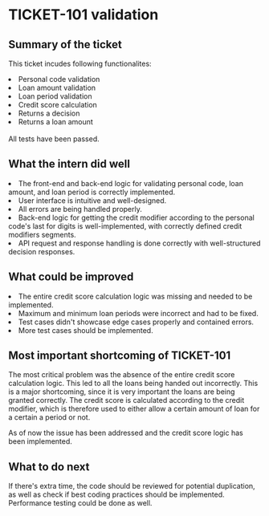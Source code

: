 # TICKET-101 validation

## Summary of the ticket

This ticket incudes following functionalites:
<li>Personal code validation</li>
<li>Loan amount validation</li>
<li>Loan period validation</li>
<li>Credit score calculation</li>
<li>Returns a decision</li>
<li>Returns a loan amount</li>
</br>
All tests have been passed.

## What the intern did well

<li>The front-end and back-end logic for validating personal code, loan amount, and loan period is correctly implemented.</li>
<li>User interface is intuitive and well-designed.</li>
<li>All errors are being handled properly.</li>
<li>Back-end logic for getting the credit modifier according to the personal code's last for digits is well-implemented, with correctly defined credit modifiers segments. </li>
<li>API request and response handling is done correctly with well-structured decision responses.</li>

## What could be improved

<li>The entire credit score calculation logic was missing and needed to be implemented.</li>
<li>Maximum and minimum loan periods were incorrect and had to be fixed.</li>
<li>Test cases didn't showcase edge cases properly and contained errors.</li>
<li>More test cases should be implemented.</li>

## Most important shortcoming of TICKET-101

The most critical problem was the absence of the entire credit score calculation logic. This led to all the loans being handed out incorrectly. This is a major shortcoming, since it is very important the loans are being granted correctly. The credit score is calculated according to the credit modifier, which is therefore used to either allow a certain amount of loan for a certain a period or not.
</br>

As of now the issue has been addressed and the credit score logic has been implemented. 

## What to do next

If there's extra time, the code should be reviewed for potential duplication, as well as check if best coding practices should be implemented. Performance testing could be done as well.
